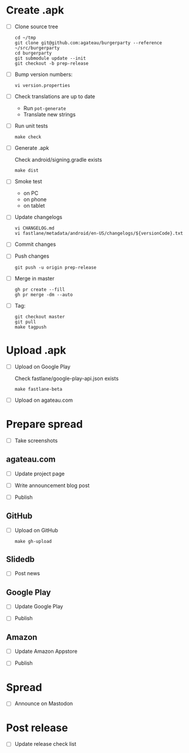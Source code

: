 # Create .apk

- [ ] Clone source tree

    ```
    cd ~/tmp
    git clone git@github.com:agateau/burgerparty --reference ~/src/burgerparty
    cd burgerparty
    git submodule update --init
    git checkout -b prep-release
    ```

- [ ] Bump version numbers:

    ```
    vi version.properties
    ```

- [ ] Check translations are up to date
    - Run `pot-generate`
    - Translate new strings

- [ ] Run unit tests

    ```
    make check
    ```

- [ ] Generate .apk

    Check android/signing.gradle exists

    ```
    make dist
    ```

- [ ] Smoke test
    - on PC
    - on phone
    - on tablet

- [ ] Update changelogs

    ```
    vi CHANGELOG.md
    vi fastlane/metadata/android/en-US/changelogs/${versionCode}.txt
    ```

- [ ] Commit changes

- [ ] Push changes

    ```
    git push -u origin prep-release
    ```

- [ ] Merge in master

    ```
    gh pr create --fill
    gh pr merge -dm --auto
    ```

- [ ] Tag:

    ```
    git checkout master
    git pull
    make tagpush
    ```

# Upload .apk

- [ ] Upload on Google Play

    Check fastlane/google-play-api.json exists

    ```
    make fastlane-beta
    ```

- [ ] Upload on agateau.com

# Prepare spread

- [ ] Take screenshots

## agateau.com

- [ ] Update project page

- [ ] Write announcement blog post

- [ ] Publish

## GitHub

- [ ] Upload on GitHub

    ```
    make gh-upload
    ```

## Slidedb

- [ ] Post news

## Google Play

- [ ] Update Google Play

- [ ] Publish

## Amazon

- [ ] Update Amazon Appstore

- [ ] Publish

# Spread

- [ ] Announce on Mastodon

# Post release

- [ ] Update release check list
